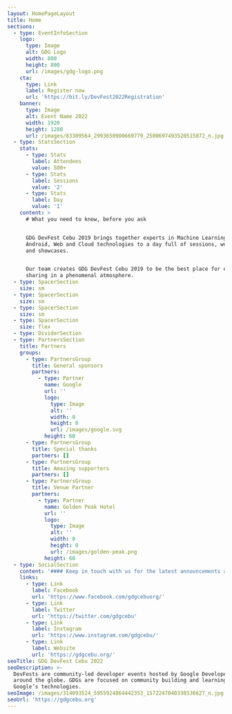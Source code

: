 ```yaml
---
layout: HomePageLayout
title: Home
sections:
  - type: EventInfoSection
    logo:
      type: Image
      alt: GDG Logo
      width: 800
      height: 800
      url: /images/gdg-logo.png
    cta:
      type: Link
      label: Register now
      url: 'https://bit.ly/DevFest2022Registration'
    banner:
      type: Image
      alt: Event Name 2022
      width: 1920
      height: 1280
      url: /images/83309564_2993650900669779_2500697493520515072_n.jpg
  - type: StatsSection
    stats:
      - type: Stats
        label: Attendees
        value: 500+
      - type: Stats
        label: Sessions
        value: '2'
      - type: Stats
        label: Day
        value: '1'
    content: >
      # What you need to know, before you ask


      GDG DevFest Cebu 2019 brings together experts in Machine Learning,
      Android, Web and Cloud technologies to a day full of sessions, workshops
      and showcases.


      Our team creates GDG DevFest Cebu 2019 to be the best place for experience
      sharing in a phenomenal atmosphere.
  - type: SpacerSection
    size: sm
  - type: SpacerSection
    size: sm
  - type: SpacerSection
    size: sm
  - type: SpacerSection
    size: flex
  - type: DividerSection
  - type: PartnersSection
    title: Partners
    groups:
      - type: PartnersGroup
        title: General sponsors
        partners:
          - type: Partner
            name: Google
            url: ''
            logo:
              type: Image
              alt: ''
              width: 0
              height: 0
              url: /images/google.svg
            height: 60
      - type: PartnersGroup
        title: Special thanks
        partners: []
      - type: PartnersGroup
        title: Amazing supporters
        partners: []
      - type: PartnersGroup
        title: Venue Partner
        partners:
          - type: Partner
            name: Golden Peak Hotel
            url: ''
            logo:
              type: Image
              alt: ''
              width: 0
              height: 0
              url: /images/golden-peak.png
            height: 60
  - type: SocialSection
    content: '#### Keep in touch with us for the latest announcements about the event.'
    links:
      - type: Link
        label: Facebook
        url: 'https://www.facebook.com/gdgcebuorg/'
      - type: Link
        label: Twitter
        url: 'https://twitter.com/gdgcebu'
      - type: Link
        label: Instagram
        url: 'https://www.instagram.com/gdgcebu/'
      - type: Link
        label: Website
        url: 'https://gdgcebu.org/'
seoTitle: GDG DevFest Cebu 2022
seoDescription: >-
  DevFests are community-led developer events hosted by Google Developer Groups
  around the globe. GDGs are focused on community building and learning about
  Google’s technologies.
seoImage: /images/314093524_5955924864442353_1572247040338536627_n.jpg
seoUrl: 'https://gdgcebu.org'
---
```

